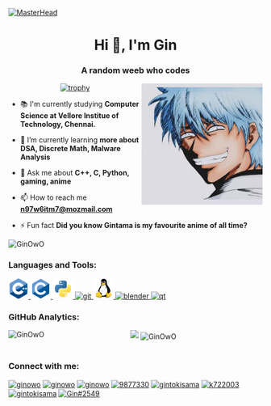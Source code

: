[![MasterHead](https://github.com/GinOwO/GinOwO/blob/main/bacfcdc6615ed73d9ca519ab8c57651710aea489.gif)](https://steamcommunity.com/id/notGintoki/)
<h1 align="center">Hi 👋, I'm Gin</h1>
<h3 align="center">A random weeb who codes</h3>
<div align="center">
<a href="https://github.com/GinOwO" target="blank"><img align="right" alt="Coding" width="240" src="https://github.com/GinOwO/GinOwO/blob/main/8abc2d3ff17beadd8197c8d00d8e65d1.png?raw=true"></a>

[![trophy](https://github-profile-trophy.vercel.app/?username=GinOwO&theme=onedark&row=2&&column=4)](https://github.com/ryo-ma/github-profile-trophy)
</div>

- 📚 I'm currently studying **Computer Science at Vellore Institue of Technology, Chennai.**

- 🌱 I’m currently learning **more about DSA, Discrete Math, Malware Analysis**

- 💬 Ask me about **C++, C, Python, gaming, anime**

- 📫 How to reach me **n97w6itm7@mozmail.com**

- ⚡ Fun fact **Did you know Gintama is my favourite anime of all time?**
<!--- ⚡ Fun fact#2 **My old GitHub username was KThankYou?**-->

<p align="left"> <img src="https://komarev.com/ghpvc/?username=GinOwO&label=Profile%20views&color=0e75b6&style=plastic" alt="GinOwO" /> </p>

<h3 align="left">Languages and Tools:</h3>
<p align="left"> <a href="https://www.w3schools.com/cpp/" target="_blank" rel="noreferrer"> <img src="https://raw.githubusercontent.com/devicons/devicon/master/icons/cplusplus/cplusplus-original.svg" alt="cplusplus" width="40" height="40"/> </a> <a href="https://www.cprogramming.com/" target="_blank" rel="noreferrer"> <img src="https://raw.githubusercontent.com/devicons/devicon/master/icons/c/c-original.svg" alt="c" width="40" height="40"/> </a> <a href="https://www.python.org" target="_blank" rel="noreferrer"> <img src="https://raw.githubusercontent.com/devicons/devicon/master/icons/python/python-original.svg" alt="python" width="40" height="40"/> </a> <a href="https://git-scm.com/" target="_blank" rel="noreferrer"> <img src="https://www.vectorlogo.zone/logos/git-scm/git-scm-icon.svg" alt="git" width="40" height="40"/> </a> <a href="https://www.linux.org/" target="_blank" rel="noreferrer"> <img src="https://raw.githubusercontent.com/devicons/devicon/master/icons/linux/linux-original.svg" alt="linux" width="40" height="40"/> </a> <a href="https://www.blender.org/" target="_blank" rel="noreferrer"> <img src="https://download.blender.org/branding/community/blender_community_badge_white.svg" alt="blender" width="40" height="40"/> </a> <a href="https://www.qt.io/" target="_blank" rel="noreferrer"> <img src="https://upload.wikimedia.org/wikipedia/commons/0/0b/Qt_logo_2016.svg" alt="qt" width="40" height="40"/> </a> </p>

<h3 align="left">GitHub Analytics:</h3>
<div align="center">
<img align="left" src="https://github-readme-stats.vercel.app/api?username=GinOwO&show_icons=true&theme=tokyonight&hide_border=true&locale=en" alt="GinOwO"/>
<img src='https://github-readme-stats.vercel.app/api/top-langs/?username=GinOwO&theme=tokyonight&hide_border=true&locale=en&layout=donut' />
<img align="center" src="https://github-readme-streak-stats.herokuapp.com/?user=GinOwO&theme=tokyonight&hide_border=true&locale=en" alt="GinOwO" />
</div>
<!--[![GitHub Streak](https://streak-stats.demolab.com?user=GinOwO&theme=transparent&hide_border=true&date_format=j%20M%5B%20Y%5D)](https://git.io/streak-stats)-->

<!--
<p><img align="center" src="https://github-readme-stats.vercel.app/api/top-langs?username=GinOwO&show_icons=true&theme=dark&hide_border=true&locale=en&layout=compact" alt="GinOwO" /></p>
-->
</br>
<h3 align="left">Connect with me:</h3>
<p align="left">
<a href="https://www.codewars.com/users/__K__" target="blank"><img align="center" src="https://www.codewars.com/packs/assets/logo.61192cf7.svg" alt="ginowo" height="30" width="30" /></a>
<a href="https://codeforces.com/profile/ginowo" target="blank"><img align="center" src="https://raw.githubusercontent.com/rahuldkjain/github-profile-readme-generator/master/src/images/icons/Social/codeforces.svg" alt="ginowo" height="30" width="40" /></a>
<a href="https://linkedin.com/in/ginowo" target="blank"><img align="center" src="https://raw.githubusercontent.com/rahuldkjain/github-profile-readme-generator/master/src/images/icons/Social/linked-in-alt.svg" alt="ginowo" height="30" width="40" /></a>
<a href="https://stackoverflow.com/users/9877330" target="blank"><img align="center" src="https://raw.githubusercontent.com/rahuldkjain/github-profile-readme-generator/master/src/images/icons/Social/stack-overflow.svg" alt="9877330" height="30" width="40" /></a>
<a href="https://www.codechef.com/users/gintokisama" target="blank"><img align="center" src="https://cdn.jsdelivr.net/npm/simple-icons@3.1.0/icons/codechef.svg" alt="gintokisama" height="30" width="40" /></a>
<a href="https://www.hackerrank.com/k722003" target="blank"><img align="center" src="https://raw.githubusercontent.com/rahuldkjain/github-profile-readme-generator/master/src/images/icons/Social/hackerrank.svg" alt="k722003" height="30" width="40" /></a>
<a href="https://www.leetcode.com/gintokisama" target="blank"><img align="center" src="https://raw.githubusercontent.com/rahuldkjain/github-profile-readme-generator/master/src/images/icons/Social/leet-code.svg" alt="gintokisama" height="30" width="40" /></a>
<a href="https://discord.gg/gin_.exe" target="blank"><img align="center" src="https://raw.githubusercontent.com/rahuldkjain/github-profile-readme-generator/master/src/images/icons/Social/discord.svg" alt="Gin#2549" height="30" width="40" /></a>
</p>
